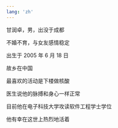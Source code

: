 ```yaml
---
lang: 'zh'
---
```


甘润卓，男，出没于成都

不婚不育，与女友感情稳定

出生于 2005 年 6 月 18 日

故乡在中国

最喜欢的活动是下楼做核酸

医生说他的脉搏和身心一样正常

目前他在电子科技大学攻读软件工程学士学位

他有幸在这世上热烈地活着
